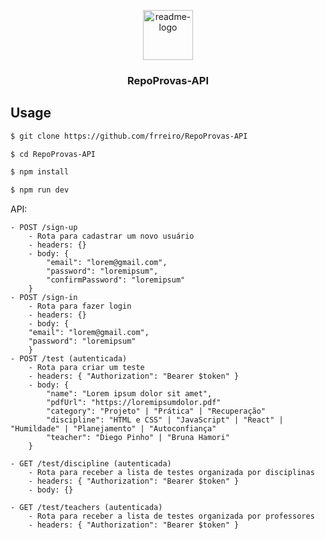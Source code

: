 <p align="center">
  <a href=" https://github.com/frreiro/RepoProvas-API">
    <img src="https://notion-emojis.s3-us-west-2.amazonaws.com/prod/svg-twitter/1f5c3-fe0f.svg" alt="readme-logo" width="80" height="80">
  </a>

  <h3 align="center">
    RepoProvas-API
  </h3>
</p>

## Usage

```bash
$ git clone https://github.com/frreiro/RepoProvas-API

$ cd RepoProvas-API

$ npm install

$ npm run dev
```

API:

```
- POST /sign-up
    - Rota para cadastrar um novo usuário
    - headers: {}
    - body: {
        "email": "lorem@gmail.com",
        "password": "loremipsum",
        "confirmPassword": "loremipsum"
    }
- POST /sign-in
    - Rota para fazer login
    - headers: {}
    - body: {
    "email": "lorem@gmail.com",
    "password": "loremipsum"
    }
- POST /test (autenticada)
    - Rota para criar um teste 
    - headers: { "Authorization": "Bearer $token" }
    - body: {
        "name": "Lorem ipsum dolor sit amet",
        "pdfUrl": "https://loremipsumdolor.pdf"
        "category": "Projeto" | "Prática" | "Recuperação"
        "discipline": "HTML e CSS" | "JavaScript" | "React" | "Humildade" | "Planejamento" | "Autoconfiança"
        "teacher": "Diego Pinho" | "Bruna Hamori"
    }

- GET /test/discipline (autenticada)
    - Rota para receber a lista de testes organizada por disciplinas
    - headers: { "Authorization": "Bearer $token" }
    - body: {}

- GET /test/teachers (autenticada)
    - Rota para receber a lista de testes organizada por professores
    - headers: { "Authorization": "Bearer $token" }
```
